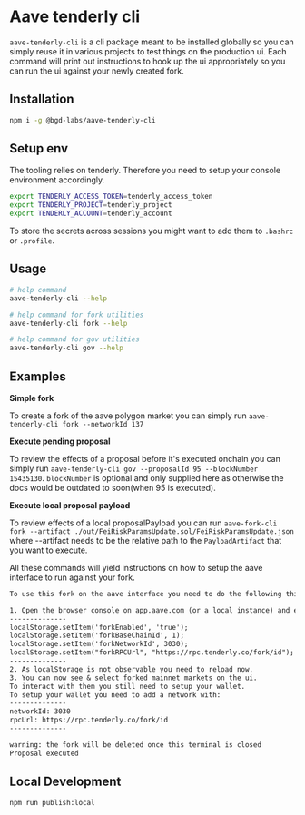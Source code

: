 # Aave tenderly cli

`aave-tenderly-cli` is a cli package meant to be installed globally so you can simply reuse it in various projects to test things on the production ui. Each command will print out instructions to hook up the ui appropriately so you can run the ui against your newly created fork.

## Installation

```sh
npm i -g @bgd-labs/aave-tenderly-cli
```

## Setup env

The tooling relies on tenderly. Therefore you need to setup your console environment accordingly.

```sh
export TENDERLY_ACCESS_TOKEN=tenderly_access_token
export TENDERLY_PROJECT=tenderly_project
export TENDERLY_ACCOUNT=tenderly_account
```

To store the secrets across sessions you might want to add them to `.bashrc` or `.profile`.

## Usage

```sh
# help command
aave-tenderly-cli --help

# help command for fork utilities
aave-tenderly-cli fork --help

# help command for gov utilities
aave-tenderly-cli gov --help
```

## Examples

**Simple fork**

To create a fork of the aave polygon market you can simply run `aave-tenderly-cli fork --networkId 137`

**Execute pending proposal**

To review the effects of a proposal before it's executed onchain you can simply run `aave-tenderly-cli gov --proposalId 95 --blockNumber 15435130`.
`blockNumber` is optional and only supplied here as otherwise the docs would be outdated to soon(when 95 is executed).

**Execute local proposal payload**

To review effects of a local proposalPayload you can run `aave-fork-cli fork --artifact ./out/FeiRiskParamsUpdate.sol/FeiRiskParamsUpdate.json ` where --artifact needs to be the relative path to the `PayloadArtifact` that you want to execute.

All these commands will yield instructions on how to setup the aave interface to run against your fork.

```txt
To use this fork on the aave interface you need to do the following things.

1. Open the browser console on app.aave.com (or a local instance) and enter
--------------
localStorage.setItem('forkEnabled', 'true');
localStorage.setItem('forkBaseChainId', 1);
localStorage.setItem('forkNetworkId', 3030);
localStorage.setItem("forkRPCUrl", "https://rpc.tenderly.co/fork/id");
--------------
2. As localStorage is not observable you need to reload now.
3. You can now see & select forked mainnet markets on the ui.
To interact with them you still need to setup your wallet.
To setup your wallet you need to add a network with:
--------------
networkId: 3030
rpcUrl: https://rpc.tenderly.co/fork/id
--------------

warning: the fork will be deleted once this terminal is closed
Proposal executed
```

## Local Development

```sh
npm run publish:local
```
